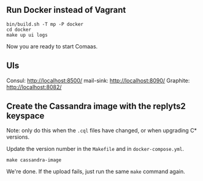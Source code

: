 ## Run Docker instead of Vagrant
```
bin/build.sh -T mp -P docker
cd docker
make up ui logs
```
Now you are ready to start Comaas.

## UIs
Consul: [http://localhost:8500/](http://localhost:8500/)
mail-sink: [http://localhost:8090/](http://localhost:8090/)
Graphite: [http://localhost:8082/](http://localhost:8082/)

## Create the Cassandra image with the replyts2 keyspace
Note: only do this when the `.cql` files have changed, or when upgrading C* versions.

Update the version number in the `Makefile` and in `docker-compose.yml`.

`make cassandra-image`

We're done. If the upload fails, just run the same `make` command again.
